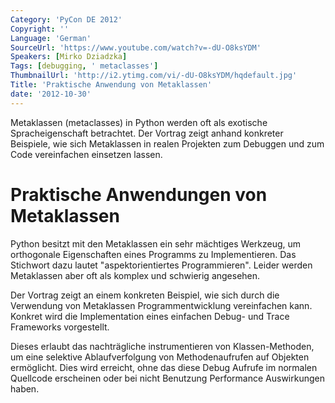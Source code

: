```yaml
---
Category: 'PyCon DE 2012'
Copyright: ''
Language: 'German'
SourceUrl: 'https://www.youtube.com/watch?v=-dU-O8ksYDM'
Speakers: [Mirko Dziadzka]
Tags: [debugging, ' metaclasses']
ThumbnailUrl: 'http://i2.ytimg.com/vi/-dU-O8ksYDM/hqdefault.jpg'
Title: 'Praktische Anwendung von Metaklassen'
date: '2012-10-30'
---
```

Metaklassen (metaclasses) in Python werden oft als exotische Spracheigenschaft
betrachtet. Der Vortrag zeigt anhand konkreter Beispiele, wie sich Metaklassen
in realen Projekten zum Debuggen und zum Code vereinfachen einsetzen lassen.

# Praktische Anwendungen von Metaklassen

Python besitzt mit den Metaklassen ein sehr mächtiges Werkzeug, um orthogonale
Eigenschaften eines Programms zu Implementieren. Das Stichwort dazu lautet
"aspektorientiertes Programmieren". Leider werden Metaklassen aber oft als
komplex und schwierig angesehen.

Der Vortrag zeigt an einem konkreten Beispiel, wie sich durch die Verwendung
von Metaklassen Programmentwicklung vereinfachen kann. Konkret wird die
Implementation eines einfachen Debug- und Trace Frameworks vorgestellt.

Dieses erlaubt das nachträgliche instrumentieren von Klassen-Methoden, um eine
selektive Ablaufverfolgung von Methodenaufrufen auf Objekten ermöglicht. Dies
wird erreicht, ohne das diese Debug Aufrufe im normalen Quellcode erscheinen
oder bei nicht Benutzung Performance Auswirkungen haben.
